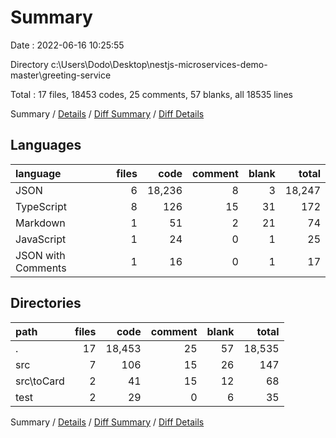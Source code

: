 # Summary

Date : 2022-06-16 10:25:55

Directory c:\\Users\\Dodo\\Desktop\\nestjs-microservices-demo-master\\greeting-service

Total : 17 files,  18453 codes, 25 comments, 57 blanks, all 18535 lines

Summary / [Details](details.md) / [Diff Summary](diff.md) / [Diff Details](diff-details.md)

## Languages
| language | files | code | comment | blank | total |
| :--- | ---: | ---: | ---: | ---: | ---: |
| JSON | 6 | 18,236 | 8 | 3 | 18,247 |
| TypeScript | 8 | 126 | 15 | 31 | 172 |
| Markdown | 1 | 51 | 2 | 21 | 74 |
| JavaScript | 1 | 24 | 0 | 1 | 25 |
| JSON with Comments | 1 | 16 | 0 | 1 | 17 |

## Directories
| path | files | code | comment | blank | total |
| :--- | ---: | ---: | ---: | ---: | ---: |
| . | 17 | 18,453 | 25 | 57 | 18,535 |
| src | 7 | 106 | 15 | 26 | 147 |
| src\\toCard | 2 | 41 | 15 | 12 | 68 |
| test | 2 | 29 | 0 | 6 | 35 |

Summary / [Details](details.md) / [Diff Summary](diff.md) / [Diff Details](diff-details.md)